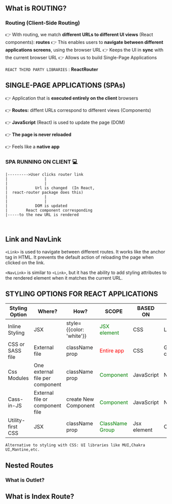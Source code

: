 ## What is ROUTING? 


### Routing (Client-Side Routing)

👉 With routing, we match **different URLs to different UI views** (React components): **routes**
👉 This enables users to **navigate between different applications screens**, using the browser URL
👉 Keeps the UI in **sync** with the current browser URL
👉 Allows us to build Single-Page Applications

`REACT THIRD PARTY LIBRARIES` : **ReactRouter**


## **SINGLE-PAGE** APPLICATIONS (SPAs)


👉 Application that is **executed entirely on the client** browsers

👉 **Routes:** diffent URLs correspond to different views (Components)

👉 **JavaScript** (React) is used to update the page (DOM)

👉 **The page is never reloaded**

👉 Feels like a **native app**

### SPA RUNNING ON CLIENT 💻

```
|--------->User clicks router link 
|                |
|                |
|            Url is changed  (In React,
|  react-router package does this)
|                |
|                |
|            DOM is updated
|        React component corresponding 
|-----to the new URL is rendered



```


## Link and NavLink

`<Link>` is used to navigate between different routes. It works like the anchor tag in HTML. It prevents the default action of reloading the page when clicked on the link.

`<NavLink>` is similar to `<Link>`, but it has the ability to add styling attributes to the rendered element when it matches the current URL.

## STYLING OPTIONS FOR REACT APPLICATIONS 

|Styling Option|Where?|How?|SCOPE|BASED ON|problems|
|--------------|------|----|-----|--------|----|
|Inline Styling|JSX|style={{color: 'white'}}|<span style="color: green;">JSX element</span>|CSS|Local|
|CSS or SASS file|External file|className prop|<span style="color: red;">Entire app</span>|CSS|Global,cause conflicts|
|Css Modules|One external file per component|className prop|<span style="color: green;">Component</span>|JavaScript|No|
|Cass-in-JS|External file or component file|create New Component|<span style="color: green;">Component</span>|JavaScript|No|
|Utility-first CSS|JSX|className prop|<span style="color: green;">ClassName Group</span>|Jsx element|Css|

`Alternative to styling with CSS: UI libraries like MUI,Chakra UI,Mantine,etc.`

## Nested Routes 

### What is Outlet?


## What is Index Route?